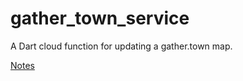 # gather_town_service

A Dart cloud function for updating a gather.town map.

[Notes](https://docs.google.com/document/d/11kBEvSW73-Z9s5SWbjs7DQcH6-Dp6-0n595yqJf-aNs/edit?usp=sharing)
